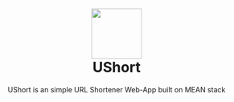 <h1 align="center">
    <img width="100" src="https://repository-images.githubusercontent.com/248398902/306cc880-69c9-11ea-92d6-1bc07af51198">
    <br>
    UShort
</h1>

<p align=center>UShort is an simple URL Shortener Web-App built on MEAN stack</p>
